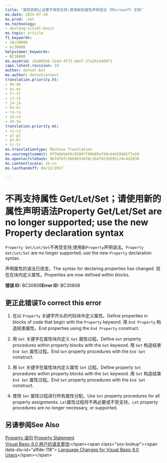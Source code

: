 ```yaml
---
title: "属性获取让设置不再受支持;使用新的属性声明语法 |Microsoft 文档"
ms.date: 2015-07-20
ms.prod: .net
ms.technology:
- devlang-visual-basic
ms.topic: article
f1_keywords:
- vbc30808
- bc30808
helpviewer_keywords:
- BC30808
ms.assetid: c8a803eb-316d-4f73-b6ef-27a2914409f3
caps.latest.revision: 10
author: dotnet-bot
ms.author: dotnetcontent
translation.priority.ht:
- de-de
- es-es
- fr-fr
- it-it
- ja-jp
- ko-kr
- ru-ru
- zh-cn
- zh-tw
translation.priority.mt:
- cs-cz
- pl-pl
- pt-br
- tr-tr
ms.translationtype: Machine Translation
ms.sourcegitcommit: 9f5b8ebb69c9206ff90b05e748c64d29d82f7a16
ms.openlocfilehash: 967dfbfc50b9d33bf0c16dfd239592c24c4d2038
ms.contentlocale: zh-cn
ms.lasthandoff: 04/12/2017

---
```

# <a name="property-getletset-are-no-longer-supported-use-the-new-property-declaration-syntax"></a><span data-ttu-id="a1fde-102">不再支持属性 Get/Let/Set；请使用新的属性声明语法</span><span class="sxs-lookup"><span data-stu-id="a1fde-102">Property Get/Let/Set are no longer supported; use the new Property declaration syntax</span></span>
<span data-ttu-id="a1fde-103">`Property Get/Let/Set`不再受支持;使用新`Property`声明语法。</span><span class="sxs-lookup"><span data-stu-id="a1fde-103">`Property Get/Let/Set` are no longer supported; use the new `Property` declaration syntax.</span></span>  
  
 <span data-ttu-id="a1fde-104">声明属性的语法已改变。</span><span class="sxs-lookup"><span data-stu-id="a1fde-104">The syntax for declaring properties has changed.</span></span> <span data-ttu-id="a1fde-105">现在在块内定义属性。</span><span class="sxs-lookup"><span data-stu-id="a1fde-105">Properties are now defined within blocks.</span></span>  
  
 <span data-ttu-id="a1fde-106">**错误 ID:** BC30808</span><span class="sxs-lookup"><span data-stu-id="a1fde-106">**Error ID:** BC30808</span></span>  
  
## <a name="to-correct-this-error"></a><span data-ttu-id="a1fde-107">更正此错误</span><span class="sxs-lookup"><span data-stu-id="a1fde-107">To correct this error</span></span>  
  
1.  <span data-ttu-id="a1fde-108">在以 `Property` 关键字开头的代码块中定义属性。</span><span class="sxs-lookup"><span data-stu-id="a1fde-108">Define properties in blocks of code that begin with the `Property` keyword.</span></span> <span data-ttu-id="a1fde-109">用 `End Property` 构造结束属性。</span><span class="sxs-lookup"><span data-stu-id="a1fde-109">End properties using the `End Property` construct.</span></span>  
  
2.  <span data-ttu-id="a1fde-110">用 `Get` 关键字在属性块内定义 `Get` 属性过程。</span><span class="sxs-lookup"><span data-stu-id="a1fde-110">Define `Get` property procedures within property blocks with the `Get` keyword.</span></span> <span data-ttu-id="a1fde-111">用 `Get` 构造结束 `End Get` 属性过程。</span><span class="sxs-lookup"><span data-stu-id="a1fde-111">End `Get` property procedures with the `End Get` construct.</span></span>  
  
3.  <span data-ttu-id="a1fde-112">用 `Set` 关键字在属性块内定义属性 `Set` 过程。</span><span class="sxs-lookup"><span data-stu-id="a1fde-112">Define property `Set` procedures within property blocks with the `Set` keyword.</span></span> <span data-ttu-id="a1fde-113">用 `Set` 构造结束 `End Set` 属性过程。</span><span class="sxs-lookup"><span data-stu-id="a1fde-113">End `Set` property procedures with the `End Set` construct.</span></span>  
  
4.  <span data-ttu-id="a1fde-114">使用 `Set` 属性过程进行所有属性分配。</span><span class="sxs-lookup"><span data-stu-id="a1fde-114">Use `Set` property procedures for all property assignments.</span></span> <span data-ttu-id="a1fde-115">`Let`属性过程将不再必要或不受支持。</span><span class="sxs-lookup"><span data-stu-id="a1fde-115">`Let` property procedures are no longer necessary, or supported.</span></span>  
  
## <a name="see-also"></a><span data-ttu-id="a1fde-116">另请参阅</span><span class="sxs-lookup"><span data-stu-id="a1fde-116">See Also</span></span>  
 <span data-ttu-id="a1fde-117">[Property 语句](../../visual-basic/language-reference/statements/property-statement.md) </span><span class="sxs-lookup"><span data-stu-id="a1fde-117">[Property Statement](../../visual-basic/language-reference/statements/property-statement.md) </span></span>  
<span data-ttu-id="a1fde-118"> [Visual Basic 6.0 用户的语言更改](https://msdn.microsoft.com/library/skw8dhdd(v=vs.90).aspx)</span><span class="sxs-lookup"><span data-stu-id="a1fde-118"> [Language Changes for Visual Basic 6.0 Users](https://msdn.microsoft.com/library/skw8dhdd(v=vs.90).aspx)</span></span>
